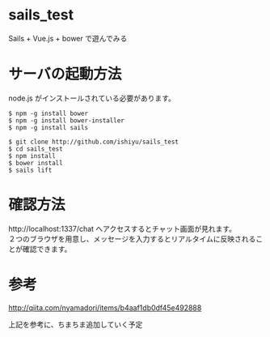 # sails_test
Sails + Vue.js + bower で遊んでみる

# サーバの起動方法
node.js がインストールされている必要があります。

```
$ npm -g install bower
$ npm -g install bower-installer
$ npm -g install sails

$ git clone http://github.com/ishiyu/sails_test
$ cd sails_test
$ npm install
$ bower install
$ sails lift
```

# 確認方法
http://localhost:1337/chat へアクセスするとチャット画面が見れます。  
２つのブラウザを用意し、メッセージを入力するとリアルタイムに反映されることが確認できます。

# 参考
http://qiita.com/nyamadori/items/b4aaf1db0df45e492888

上記を参考に、ちまちま追加していく予定
